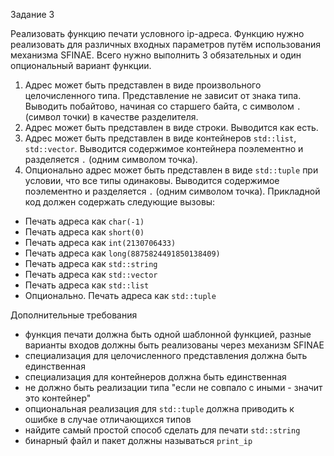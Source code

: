 Задание 3

Реализовать функцию печати условного ip-адреса.
Функцию нужно реализовать для различных входных параметров путём использования механизма
SFINAE. Всего нужно выполнить 3 обязательных и один опциональный вариант функции.
1. Адрес может быть представлен в виде произвольного целочисленного типа. Представление
не зависит от знака типа. Выводить побайтово, начиная со старшего байта, с символом `.`
(символ точки) в качестве разделителя.
2. Адрес может быть представлен в виде строки. Выводится как есть.
3. Адрес может быть представлен в виде контейнеров `std::list`, `std::vector`. Выводится
содержимое контейнера поэлементно и разделяется `.` (одним символом точка).
4. Опционально адрес может быть представлен в виде `std::tuple` при условии, что все типы
одинаковы. Выводится содержимое поэлементно и разделяется `.` (одним символом
точка).
Прикладной код должен содержать следующие вызовы:
- Печать адреса как `char(-1)`
- Печать адреса как `short(0)`
- Печать адреса как `int(2130706433)`
- Печать адреса как `long(8875824491850138409)`
- Печать адреса как `std::string`
- Печать адреса как `std::vector`
- Печать адреса как `std::list`
- Опционально. Печать адреса как `std::tuple`

Дополнительные требования
- функция печати должна быть одной шаблонной функцией, разные варианты входов
должны быть реализованы через механизм SFINAE
- специализация для целочисленного представления должна быть единственная
- специализация для контейнеров должна быть единственная
- не должно быть реализации типа "если не совпало с иными - значит это контейнер"
- опциональная реализация для `std::tuple` должна приводить к ошибке в случае
отличающихся типов
- найдите самый простой способ сделать для печати `std::string`
- бинарный файл и пакет должны называться `print_ip` 
